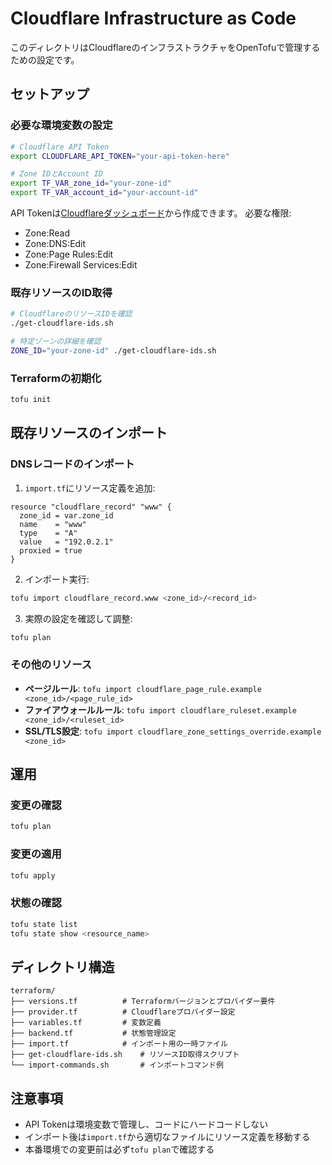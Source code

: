 # Cloudflare Infrastructure as Code

このディレクトリはCloudflareのインフラストラクチャをOpenTofuで管理するための設定です。

## セットアップ

### 必要な環境変数の設定

```bash
# Cloudflare API Token
export CLOUDFLARE_API_TOKEN="your-api-token-here"

# Zone IDとAccount ID
export TF_VAR_zone_id="your-zone-id"
export TF_VAR_account_id="your-account-id"
```

API Tokenは[Cloudflareダッシュボード](https://dash.cloudflare.com/profile/api-tokens)から作成できます。
必要な権限:

- Zone:Read
- Zone:DNS:Edit
- Zone:Page Rules:Edit
- Zone:Firewall Services:Edit

### 既存リソースのID取得

```bash
# CloudflareのリソースIDを確認
./get-cloudflare-ids.sh

# 特定ゾーンの詳細を確認
ZONE_ID="your-zone-id" ./get-cloudflare-ids.sh
```

### Terraformの初期化

```bash
tofu init
```

## 既存リソースのインポート

### DNSレコードのインポート

1. `import.tf`にリソース定義を追加:

```hcl
resource "cloudflare_record" "www" {
  zone_id = var.zone_id
  name    = "www"
  type    = "A"
  value   = "192.0.2.1"
  proxied = true
}
```

2. インポート実行:

```bash
tofu import cloudflare_record.www <zone_id>/<record_id>
```

3. 実際の設定を確認して調整:

```bash
tofu plan
```

### その他のリソース

- **ページルール**: `tofu import cloudflare_page_rule.example <zone_id>/<page_rule_id>`
- **ファイアウォールルール**: `tofu import cloudflare_ruleset.example <zone_id>/<ruleset_id>`
- **SSL/TLS設定**: `tofu import cloudflare_zone_settings_override.example <zone_id>`

## 運用

### 変更の確認

```bash
tofu plan
```

### 変更の適用

```bash
tofu apply
```

### 状態の確認

```bash
tofu state list
tofu state show <resource_name>
```

## ディレクトリ構造

```
terraform/
├── versions.tf          # Terraformバージョンとプロバイダー要件
├── provider.tf          # Cloudflareプロバイダー設定
├── variables.tf         # 変数定義
├── backend.tf           # 状態管理設定
├── import.tf            # インポート用の一時ファイル
├── get-cloudflare-ids.sh    # リソースID取得スクリプト
└── import-commands.sh       # インポートコマンド例
```

## 注意事項

- API Tokenは環境変数で管理し、コードにハードコードしない
- インポート後は`import.tf`から適切なファイルにリソース定義を移動する
- 本番環境での変更前は必ず`tofu plan`で確認する
